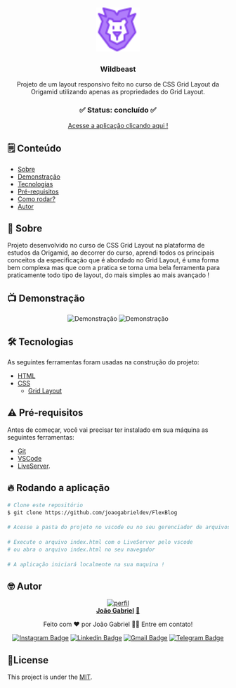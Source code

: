 <h1 align="center">
    <img style="width: 100px;" alt="Wildbeast" title="#wildbeast" src="Readme/Logo_leao.svg" />
</h1>

<div align="center">
	<h3 align="center">Wildbeast</h3>
	<p align="center">Projeto de um layout responsivo feito no curso de CSS Grid Layout da Origamid utilizando apenas as propriedades do Grid Layout.</p>
</div>
<h3  align="center">
		✅ Status: concluído ✅
</h3>
<div align="center">
<a href="https://flexblog-joaogabriel.vercel.app">Acesse a aplicação clicando aqui !</a>
</div>

## 🗒️ Conteúdo

- [Sobre](#-Sobre)
- [Demonstração](#-Demonstração)
- [Tecnologias](#-tecnologias)
- [Pré-requisitos](#-Pré-requisitos)
- [Como rodar?](#-Rodando-a-aplicação)
- [Autor](#-Autor)

## 📖 Sobre

Projeto desenvolvido no curso de CSS Grid Layout na plataforma de estudos da Origamid, ao decorrer do curso, aprendi todos os principais conceitos da especificação que é abordado no Grid Layout, é uma forma bem complexa mas que com a pratica se torna uma bela ferramenta para praticamente todo tipo de layout, do mais simples ao mais avançado !

## 📺 Demonstração

<p align="center">
  <img alt="Demonstração" src="Readme/gif_desktop.gif" width="600">
	<img alt="Demonstração" src="Readme/gif_mobile.gif">
</p>

## 🛠 Tecnologias

As seguintes ferramentas foram usadas na construção do projeto:

- [HTML](https://developer.mozilla.org/pt-BR/docs/Web/HTML)
- [CSS](https://developer.mozilla.org/pt-BR/docs/Web/CSS)
  - [Grid Layout](https://developer.mozilla.org/pt-BR/docs/Web/CSS/CSS_Grid_Layout)

## ⚠️ Pré-requisitos

Antes de começar, você vai precisar ter instalado em sua máquina as seguintes ferramentas:

- [Git](https://git-scm.com)
- [VSCode](https://code.visualstudio.com/)
- [LiveServer](https://marketplace.visualstudio.com/items?itemName=ritwickdey.LiveServer).

## 🔥 Rodando a aplicação

```bash
# Clone este repositório
$ git clone https://github.com/joaogabrieldev/FlexBlog

# Acesse a pasta do projeto no vscode ou no seu gerenciador de arquivos

# Execute o arquivo index.html com o LiveServer pelo vscode
# ou abra o arquivo index.html no seu navegador

# A aplicação iniciará localmente na sua maquina !
```

<!-- AUTOR -->

## 🤓 Autor

<div align="center" >
<a href="https://www.linkedin.com/in/joaogabrieldev/">
 <img src="https://avatars.githubusercontent.com/u/43724692?v=4" width="200px;" alt="perfil"/>
 <br />
 <b>João Gabriel</b></a> <a href="https://www.linkedin.com/in/joaogabrieldev/" title="Linkedin">🚀
</a>

Feito com ❤️ por João Gabriel 👋🏽 Entre em contato!

[![Instagram Badge](https://img.shields.io/badge/Instagram-E4405F?style=for-the-badge&logo=instagram&logoColor=white&link=https://www.instagram.com/joaogabriel.fn/)](https://www.instagram.com/joaogabriel.fn/) [![Linkedin Badge](https://img.shields.io/badge/LinkedIn-0077B5?style=for-the-badge&logo=linkedin&logoColor=white&link=https://www.linkedin.com/in/joaogabrieldev/)](https://www.linkedin.com/in/joaogabrieldev/) [![Gmail Badge](https://img.shields.io/badge/Gmail-D14836?style=for-the-badge&logo=gmail&logoColor=white&link=mailto:dev.joaogabriel@gmail.com)](mailto:dev.joaogabriel@gmail.com) [![Telegram Badge](https://img.shields.io/badge/Telegram-2CA5E0?style=for-the-badge&logo=telegram&logoColor=white&link=https://t.me/joaogabrielfn)](https://t.me/joaogabrielfn)

</div>

## 📕License

This project is under the [MIT](./LICENSE).
